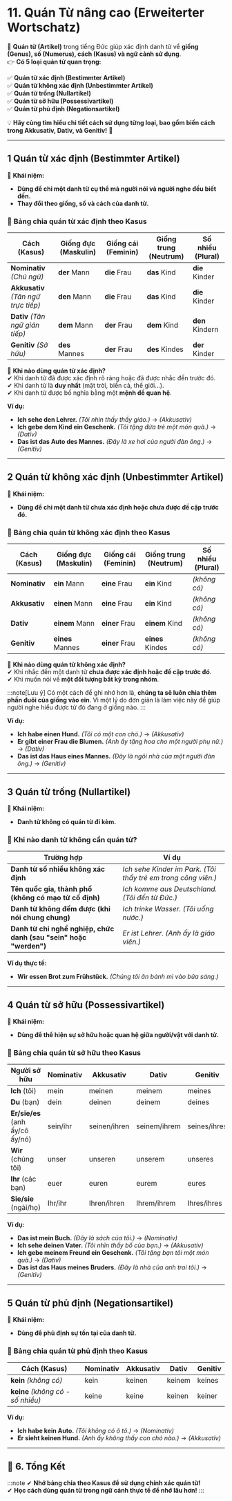 # 11. Quán Từ nâng cao (Erweiterter Wortschatz)

📌 **Quán từ (Artikel)** trong tiếng Đức giúp xác định danh từ về **giống (Genus), số (Numerus), cách (Kasus) và ngữ cảnh sử dụng**.  
👉 **Có 5 loại quán từ quan trọng:**

✅ **Quán từ xác định (Bestimmter Artikel)**  
✅ **Quán từ không xác định (Unbestimmter Artikel)**  
✅ **Quán từ trống (Nullartikel)**  
✅ **Quán từ sở hữu (Possessivartikel)**  
✅ **Quán từ phủ định (Negationsartikel)**

💡 **Hãy cùng tìm hiểu chi tiết cách sử dụng từng loại, bao gồm biến cách trong Akkusativ, Dativ, và Genitiv!** 🚀

---

## **1️ Quán từ xác định (Bestimmter Artikel)**

📌 **Khái niệm:**

- **Dùng để chỉ một danh từ cụ thể mà người nói và người nghe đều biết đến.**
- **Thay đổi theo giống, số và cách của danh từ.**

### 📌 **Bảng chia quán từ xác định theo Kasus**

| **Cách (Kasus)**                    | **Giống đực (Maskulin)** | **Giống cái (Feminin)** | **Giống trung (Neutrum)** | **Số nhiều (Plural)** |
| ----------------------------------- | ------------------------ | ----------------------- | ------------------------- | --------------------- |
| **Nominativ** _(Chủ ngữ)_           | **der** Mann             | **die** Frau            | **das** Kind              | **die** Kinder        |
| **Akkusativ** _(Tân ngữ trực tiếp)_ | **den** Mann             | **die** Frau            | **das** Kind              | **die** Kinder        |
| **Dativ** _(Tân ngữ gián tiếp)_     | **dem** Mann             | **der** Frau            | **dem** Kind              | **den** Kindern       |
| **Genitiv** _(Sở hữu)_              | **des** Mannes           | **der** Frau            | **des** Kindes            | **der** Kinder        |

📌 **Khi nào dùng quán từ xác định?**  
✔ Khi danh từ đã được xác định rõ ràng hoặc đã được nhắc đến trước đó.  
✔ Khi danh từ là **duy nhất** (mặt trời, biển cả, thế giới...).  
✔ Khi danh từ được bổ nghĩa bằng một **mệnh đề quan hệ**.

**Ví dụ:**

- **Ich sehe den Lehrer.** _(Tôi nhìn thấy thầy giáo.)_ → _(Akkusativ)_
- **Ich gebe dem Kind ein Geschenk.** _(Tôi tặng đứa trẻ một món quà.)_ → _(Dativ)_
- **Das ist das Auto des Mannes.** _(Đây là xe hơi của người đàn ông.)_ → _(Genitiv)_

---

## **2️ Quán từ không xác định (Unbestimmter Artikel)**

📌 **Khái niệm:**

- **Dùng để chỉ một danh từ chưa xác định hoặc chưa được đề cập trước đó.**

### 📌 **Bảng chia quán từ không xác định theo Kasus**

|**Cách (Kasus)**|**Giống đực (Maskulin)**|**Giống cái (Feminin)**|**Giống trung (Neutrum)**|**Số nhiều (Plural)**|
|---|---|---|---|---|
|**Nominativ**|**ein** Mann|**eine** Frau|**ein** Kind|_(không có)_|
|**Akkusativ**|**einen** Mann|**eine** Frau|**ein** Kind|_(không có)_|
|**Dativ**|**einem** Mann|**einer** Frau|**einem** Kind|_(không có)_|
|**Genitiv**|**eines** Mannes|**einer** Frau|**eines** Kindes|_(không có)_|

📌 **Khi nào dùng quán từ không xác định?**  
✔ Khi nhắc đến một danh từ **chưa được xác định hoặc đề cập trước đó**.  
✔ Khi muốn nói về **một đối tượng bất kỳ trong nhóm**.

:::note[Lưu ý]
Có một cách để ghi nhớ hơn là, **chúng ta sẽ luôn chia thêm phần đuôi của giống vào ein**. Vì một lý do đơn giản là làm việc này để giúp người nghe hiểu được từ đó đang ở giống nào.
:::

**Ví dụ:**

- **Ich habe einen Hund.** _(Tôi có một con chó.)_ → _(Akkusativ)_
- **Er gibt einer Frau die Blumen.** _(Anh ấy tặng hoa cho một người phụ nữ.)_ → _(Dativ)_
- **Das ist das Haus eines Mannes.** _(Đây là ngôi nhà của một người đàn ông.)_ → _(Genitiv)_

---

## **3️ Quán từ trống (Nullartikel)**

📌 **Khái niệm:**

- **Danh từ không có quán từ đi kèm.**

### 📌 **Khi nào danh từ không cần quán từ?**

|**Trường hợp**|**Ví dụ**|
|---|---|
|**Danh từ số nhiều không xác định**|_Ich sehe Kinder im Park._ _(Tôi thấy trẻ em trong công viên.)_|
|**Tên quốc gia, thành phố (không có mạo từ cố định)**|_Ich komme aus Deutschland._ _(Tôi đến từ Đức.)_|
|**Danh từ không đếm được (khi nói chung chung)**|_Ich trinke Wasser._ _(Tôi uống nước.)_|
|**Danh từ chỉ nghề nghiệp, chức danh (sau "sein" hoặc "werden")**|_Er ist Lehrer._ _(Anh ấy là giáo viên.)_|

**Ví dụ thực tế:**

- **Wir essen Brot zum Frühstück.** _(Chúng tôi ăn bánh mì vào bữa sáng.)_

---

## **4️ Quán từ sở hữu (Possessivartikel)**

📌 **Khái niệm:**

- **Dùng để thể hiện sự sở hữu hoặc quan hệ giữa người/vật với danh từ.**

### 📌 **Bảng chia quán từ sở hữu theo Kasus**

|**Người sở hữu**|**Nominativ**|**Akkusativ**|**Dativ**|**Genitiv**|
|---|---|---|---|---|
|**Ich** (tôi)|mein|meinen|meinem|meines|
|**Du** (bạn)|dein|deinen|deinem|deines|
|**Er/sie/es** (anh ấy/cô ấy/nó)|sein/ihr|seinen/ihren|seinem/ihrem|seines/ihres|
|**Wir** (chúng tôi)|unser|unseren|unserem|unseres|
|**Ihr** (các bạn)|euer|euren|eurem|eures|
|**Sie/sie** (ngài/họ)|Ihr/ihr|Ihren/ihren|Ihrem/ihrem|Ihres/ihres|

**Ví dụ:**

- **Das ist mein Buch.** _(Đây là sách của tôi.)_ → _(Nominativ)_
- **Ich sehe deinen Vater.** _(Tôi nhìn thấy bố của bạn.)_ → _(Akkusativ)_
- **Ich gebe meinem Freund ein Geschenk.** _(Tôi tặng bạn tôi một món quà.)_ → _(Dativ)_
- **Das ist das Haus meines Bruders.** _(Đây là nhà của anh trai tôi.)_ → _(Genitiv)_

---

## **5️ Quán từ phủ định (Negationsartikel)**

📌 **Khái niệm:**

- **Dùng để phủ định sự tồn tại của danh từ.**

### 📌 **Bảng chia quán từ phủ định theo Kasus**

|**Cách (Kasus)**|**Nominativ**|**Akkusativ**|**Dativ**|**Genitiv**|
|---|---|---|---|---|
|**kein** _(không có)_|kein|keinen|keinem|keines|
|**keine** _(không có - số nhiều)_|keine|keine|keinen|keiner|

**Ví dụ:**

- **Ich habe kein Auto.** _(Tôi không có ô tô.)_ → _(Nominativ)_
- **Er sieht keinen Hund.** _(Anh ấy không thấy con chó nào.)_ → _(Akkusativ)_

---

## **🎯 6. Tổng Kết**

:::note
✔ **Nhớ bảng chia theo Kasus để sử dụng chính xác quán từ!**  
✔ **Học cách dùng quán từ trong ngữ cảnh thực tế để nhớ lâu hơn!**
:::